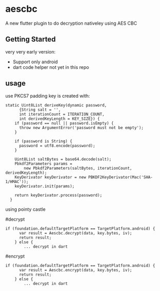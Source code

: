 # aescbc

A new flutter plugin to do decryption nativeley using AES CBC

## Getting Started

very very early version:
- Support only android
- dart code helper not yet in this repo

## usage
use PKCS7 padding
key is created with:
```
static Uint8List deriveKey(dynamic password,
      {String salt = '',
      int iterationCount = ITERATION_COUNT,
      int derivedKeyLength = KEY_SIZE}) {
    if (password == null || password.isEmpty) {
      throw new ArgumentError('password must not be empty');
    }

    if (password is String) {
      password = utf8.encode(password);
    }

    Uint8List saltBytes = base64.decode(salt);
    Pbkdf2Parameters params =
        new Pbkdf2Parameters(saltBytes, iterationCount, derivedKeyLength);
    KeyDerivator keyDerivator = new PBKDF2KeyDerivator(Mac('SHA-1/HMAC'));
    keyDerivator.init(params);

    return keyDerivator.process(password);
  }
```
using pointy castle

#decrypt
```
if (foundation.defaultTargetPlatform == TargetPlatform.android) {
      var result = Aescbc.decrypt(data, key.bytes, iv);
      return result;
    } else {
        ... decrypt in dart
```
#encrypt
```
if (foundation.defaultTargetPlatform == TargetPlatform.android) {
      var result = Aescbc.encrypt(data, key.bytes, iv);
      return result;
    } else {
        ... decrypt in dart
```